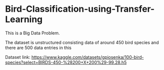 # Bird-Classification-using-Transfer-Learning

This is a Big Data Problem.

The dataset is unstructured consisting data of around 450 bird species and there are 500 data entries in this

Dataset link: https://www.kaggle.com/datasets/gpiosenka/100-bird-species?select=BIRDS-450-%28200+X+200%29-99.28.h5
